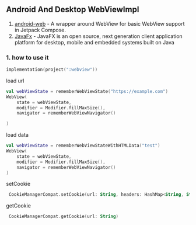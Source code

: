 ## Android And Desktop WebViewImpl

1. [android-web](https://google.github.io/accompanist/web/) - A wrapper around WebView for basic WebView support in
   Jetpack Compose.
2. [JavaFx](https://openjfx.io) - JavaFX is an open source, next generation client application platform for
   desktop, mobile and embedded systems built on Java

### 1. how to use it
```kotlin
implementation(project(":webview"))
```

load url
```kotlin
val webViewState = rememberWebViewState("https://example.com")
WebView(
    state = webViewState,
    modifier = Modifier.fillMaxSize(),
    navigator = rememberWebViewNavigator()

)
```
load data
```kotlin
val webViewState = rememberWebViewStateWithHTMLData("test")
WebView(
    state = webViewState,
    modifier = Modifier.fillMaxSize(),
    navigator = rememberWebViewNavigator()
)
```

setCookie
```kotlin
 CookieManagerCompat.setCookie(url: String, headers: HashMap<String, String>) 
```

getCookie
```kotlin
 CookieManagerCompat.getCookie(url: String) 
```